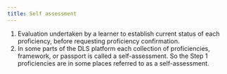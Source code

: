 ```yaml
---
title: Self assessment
---
```

1. Evaluation undertaken by a learner to establish current status of each proficiency, before requesting proficiency confirmation.
2. In some parts of the DLS platform each collection of proficiencies, framework, or passport is called a self-assessment. So the Step 1 proficiencies are in some places referred to as a self-assessment.